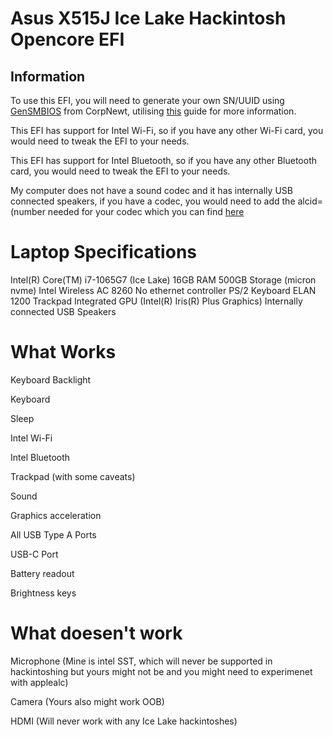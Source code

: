 # Asus X515J Ice Lake Hackintosh Opencore EFI

## Information

To use this EFI, you will need to generate your own SN/UUID using [GenSMBIOS](https://github.com/corpnewt/gensmbios) from CorpNewt, utilising [this](https://dortania.github.io/OpenCore-Install-Guide/config-laptop.plist/icelake.html#platforminfo) guide for more information.

This EFI has support for Intel Wi-Fi, so if you have any other Wi-Fi card, you would need to tweak the EFI to your needs.

This EFI has support for Intel Bluetooth, so if you have any other Bluetooth card, you would need to tweak the EFI to your needs.

My computer does not have a sound codec and it has internally USB connected speakers, if you have a codec, you would need to add the alcid=(number needed for your codec which you can find [here](https://github.com/acidanthera/AppleALC/wiki/Supported-codecs)

# Laptop Specifications

Intel(R) Core(TM) i7-1065G7 (Ice Lake)
16GB RAM
500GB Storage (micron nvme)
Intel Wireless AC 8260
No ethernet controller
PS/2 Keyboard
ELAN 1200 Trackpad
Integrated GPU (Intel(R) Iris(R) Plus Graphics)
Internally connected USB Speakers


# What Works

Keyboard Backlight

Keyboard

Sleep

Intel Wi-Fi

Intel Bluetooth

Trackpad (with some caveats)

Sound

Graphics acceleration

All USB Type A Ports

USB-C Port

Battery readout

Brightness keys

# What doesen't work

Microphone (Mine is intel SST, which will never be supported in hackintoshing but yours might not be and you might need to experimenet with applealc)

Camera (Yours also might work OOB)

HDMI (Will never work with any Ice Lake hackintoshes)




